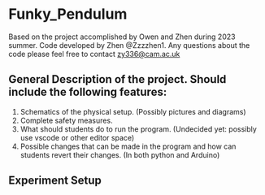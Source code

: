 # Funky_Pendulum
Based on the project accomplished by Owen and Zhen during 2023 summer. Code developed by Zhen @Zzzzhen1. 
Any questions about the code please feel free to contact zy336@cam.ac.uk

## General Description of the project. Should include the following features:

1. Schematics of the physical setup. (Possibly pictures and diagrams)
2. Complete safety measures.
3. What should students do to run the program. (Undecided yet: possibly use vscode or other editor space)
4. Possible changes that can be made in the program and how can students revert their changes. (In both python and Arduino)

## Experiment Setup
